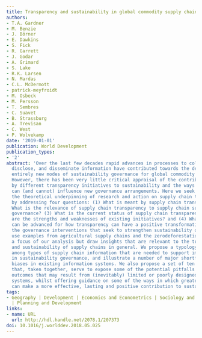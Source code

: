 ```yaml
---
title: Transparency and sustainability in global commodity supply chains
authors:
- T.A. Gardner
- M. Benzie
- J. Börner
- E. Dawkins
- S. Fick
- R. Garrett
- J. Godar
- A. Grimard
- S. Lake
- R.K. Larsen
- N. Mardas
- C.L. McDermott
- patrick-meyfroidt
- M. Osbeck
- M. Persson
- T. Sembres
- C. Suavet
- B. Strassburg
- A. Trevisan
- C. West
- P. Wolvekamp
date: '2019-01-01'
publication: World Development
publication_types:
- '2'
abstract: 'Over the last few decades rapid advances in processes to collect, monitor,
  disclose, and disseminate information have contributed towards the development of
  entirely new modes of sustainability governance for global commodity supply chains.
  However, there has been very little critical appraisal of the contribution made
  by different transparency initiatives to sustainability and the ways in which they
  can (and cannot) influence new governance arrangements. Here we seek to strengthen
  the theoretical underpinning of research and action on supply chain transparency
  by addressing four questions: (1) What is meant by supply chain transparency? (2)
  What is the relevance of supply chain transparency to supply chain sustainability
  governance? (3) What is the current status of supply chain transparency, and what
  are the strengths and weaknesses of existing initiatives? and (4) What propositions
  can be advanced for how transparency can have a positive transformative effect on
  the governance interventions that seek to strengthen sustainability outcomes? We
  use examples from agricultural supply chains and the zerodeforestation agenda as
  a focus of our analysis but draw insights that are relevant to the transparency
  and sustainability of supply chains in general. We propose a typology to distinguish
  among types of supply chain information that are needed to support improvements
  in sustainability governance, and illustrate a number of major shortfalls and systematic
  biases in existing information systems. We also propose a set of ten propositions
  that, taken together, serve to expose some of the potential pitfalls and undesirable
  outcomes that may result from (inevitably) limited or poorly designed transparency
  systems, whilst offering guidance on some of the ways in which greater transparency
  can make a more effective, lasting and positive contribution to sustainability.'
tags:
- Geography | Development | Economics and Econometrics | Sociology and Political Science
  | Planning and Development
links:
- name: URL
  url: http://hdl.handle.net/2078.1/207373
doi: 10.1016/j.worlddev.2018.05.025
---
```

